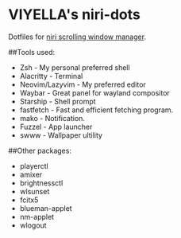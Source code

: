 # VIYELLA's niri-dots
Dotfiles for [niri scrolling window manager](https://github.com/YaLTeR/niri).

##Tools used:

- Zsh - My personal preferred shell
- Alacritty - Terminal
- Neovim/Lazyvim - My preferred editor
- Waybar - Great panel for wayland compositor
- Starship - Shell prompt
- fastfetch - Fast and efficient fetching program.
- mako - Notification.
- Fuzzel - App launcher
- swww - Wallpaper ultility

##Other packages:

- playerctl
- amixer
- brightnessctl
- wlsunset
- fcitx5
- blueman-applet
- nm-applet 
- wlogout
